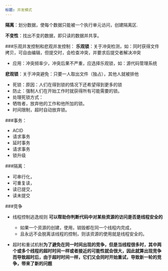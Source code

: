 ```yaml
---
标题: 并发模式
---
```


**隔离**：划分数据，使每个数据只能被一个执行单元访问，创建隔离区.

**不变性**：找出不变的数据，即只读的数据并共享。


###乐观并发控制和悲观并发控制：
**乐观锁**：关于冲突检测，如：同时获得文件拷贝，可自由编辑，但提交时，会检查冲突，并要求后提交者解决冲突

- 应用：冲突频率少，冲突后果不严重，应选择乐观锁，如：源代码管理系统

**悲观锁**：关于冲突避免：只要一人取出文件（独占），其他人就被排他

- 死锁：原因：人们在得到锁的情况下还希望得到更多的锁
- 防止：强制人们在开始工作时就获得所有可能需要的锁。
- 处理死锁方式：
 - 牺牲者，放弃他的工作和他所加的锁。
 - 时间限制，超时自动放弃锁。

###事务：
- ACID
- 请求事务
- 延时事务
- 请求事务
- 锁升级

###隔离：
- 可串行化，
- 可重复读，
- 读已提交，
- 读未提交

###竞争

- 线程控制逃逸规则
  **可以帮助你判断代码中对某些资源的访问是否是线程安全的**
  - 如果一个资源的创建，使用，销毁都在同一个线程内完成，
  - 且永远不会脱离该线程的控制，则该资源的使用就是线程安全的。

- 超时和重试机制**为了避免在同一时间出现的竞争，但是当线程很多时，其中两个或多个线程的超时时间一样或者接近的可能性就会很大，因此就算出现竞争而导致超时后，由于超时时间一样，它们又会同时开始重试，导致新一轮的竞争，带来了新的问题**
